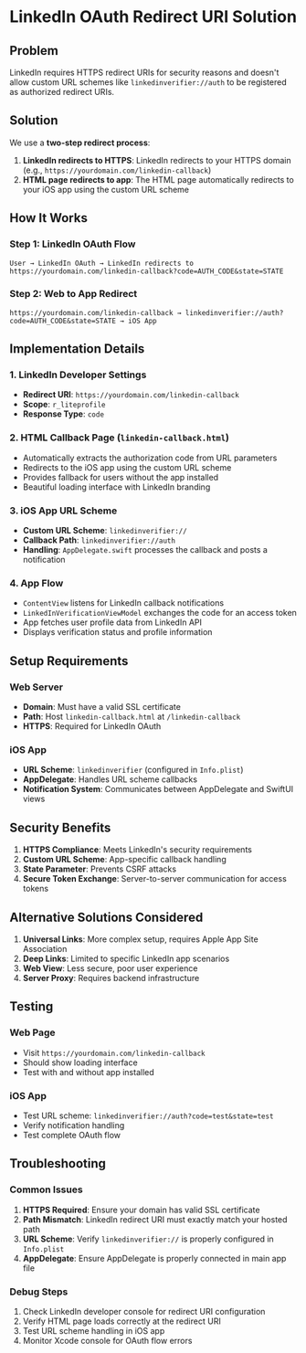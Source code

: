 # LinkedIn OAuth Redirect URI Solution

## Problem
LinkedIn requires HTTPS redirect URIs for security reasons and doesn't allow custom URL schemes like `linkedinverifier://auth` to be registered as authorized redirect URIs.

## Solution
We use a **two-step redirect process**:

1. **LinkedIn redirects to HTTPS**: LinkedIn redirects to your HTTPS domain (e.g., `https://yourdomain.com/linkedin-callback`)
2. **HTML page redirects to app**: The HTML page automatically redirects to your iOS app using the custom URL scheme

## How It Works

### Step 1: LinkedIn OAuth Flow
```
User → LinkedIn OAuth → LinkedIn redirects to https://yourdomain.com/linkedin-callback?code=AUTH_CODE&state=STATE
```

### Step 2: Web to App Redirect
```
https://yourdomain.com/linkedin-callback → linkedinverifier://auth?code=AUTH_CODE&state=STATE → iOS App
```

## Implementation Details

### 1. LinkedIn Developer Settings
- **Redirect URI**: `https://yourdomain.com/linkedin-callback`
- **Scope**: `r_liteprofile`
- **Response Type**: `code`

### 2. HTML Callback Page (`linkedin-callback.html`)
- Automatically extracts the authorization code from URL parameters
- Redirects to the iOS app using the custom URL scheme
- Provides fallback for users without the app installed
- Beautiful loading interface with LinkedIn branding

### 3. iOS App URL Scheme
- **Custom URL Scheme**: `linkedinverifier://`
- **Callback Path**: `linkedinverifier://auth`
- **Handling**: `AppDelegate.swift` processes the callback and posts a notification

### 4. App Flow
- `ContentView` listens for LinkedIn callback notifications
- `LinkedInVerificationViewModel` exchanges the code for an access token
- App fetches user profile data from LinkedIn API
- Displays verification status and profile information

## Setup Requirements

### Web Server
- **Domain**: Must have a valid SSL certificate
- **Path**: Host `linkedin-callback.html` at `/linkedin-callback`
- **HTTPS**: Required for LinkedIn OAuth

### iOS App
- **URL Scheme**: `linkedinverifier` (configured in `Info.plist`)
- **AppDelegate**: Handles URL scheme callbacks
- **Notification System**: Communicates between AppDelegate and SwiftUI views

## Security Benefits

1. **HTTPS Compliance**: Meets LinkedIn's security requirements
2. **Custom URL Scheme**: App-specific callback handling
3. **State Parameter**: Prevents CSRF attacks
4. **Secure Token Exchange**: Server-to-server communication for access tokens

## Alternative Solutions Considered

1. **Universal Links**: More complex setup, requires Apple App Site Association
2. **Deep Links**: Limited to specific LinkedIn app scenarios
3. **Web View**: Less secure, poor user experience
4. **Server Proxy**: Requires backend infrastructure

## Testing

### Web Page
- Visit `https://yourdomain.com/linkedin-callback`
- Should show loading interface
- Test with and without app installed

### iOS App
- Test URL scheme: `linkedinverifier://auth?code=test&state=test`
- Verify notification handling
- Test complete OAuth flow

## Troubleshooting

### Common Issues
1. **HTTPS Required**: Ensure your domain has valid SSL certificate
2. **Path Mismatch**: LinkedIn redirect URI must exactly match your hosted path
3. **URL Scheme**: Verify `linkedinverifier://` is properly configured in `Info.plist`
4. **AppDelegate**: Ensure AppDelegate is properly connected in main app file

### Debug Steps
1. Check LinkedIn developer console for redirect URI configuration
2. Verify HTML page loads correctly at the redirect URI
3. Test URL scheme handling in iOS app
4. Monitor Xcode console for OAuth flow errors